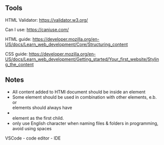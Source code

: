## Tools

HTML Validator: https://validator.w3.org/

Can I use: https://caniuse.com/

HTML guide: https://developer.mozilla.org/en-US/docs/Learn_web_development/Core/Structuring_content

CSS guide: https://developer.mozilla.org/en-US/docs/Learn_web_development/Getting_started/Your_first_website/Styling_the_content


## Notes

- All content added to HTMl document should be inside an element
- Some element should be used in combination with other elements, e.b. <ul></ul> or <ol></ol> elements should always have <li></li> element as the first child.
- only use English character when naming files & folders in programming, avoid using spaces


VSCode - code editor - IDE
